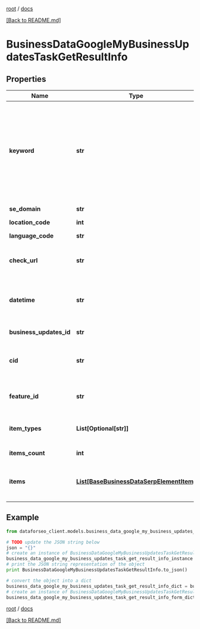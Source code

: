 [root](./../ "root") / [docs](./ "docs")

[[Back to README.md]](./../README.md "[Back to README.md]")

# BusinessDataGoogleMyBusinessUpdatesTaskGetResultInfo

## Properties

Name | Type | Description | Notes
------------ | ------------- | ------------- | -------------
**keyword** | **str** | keyword received in a POST array keyword is returned with decoded %## (plus symbol ‘+’ will be decoded to a space character) this field will contain the cid parameter if you specified it in the keyword field when setting a task; example: cid:2946633002421908862 learn more about the parameter in this help center article | [optional]
**se_domain** | **str** | search engine domain as specified in a POST array | [optional]
**location_code** | **int** | location code in a POST array | [optional]
**language_code** | **str** | language code in a POST array | [optional]
**check_url** | **str** | direct URL to search engine results you can use it to make sure that we provided accurate results | [optional]
**datetime** | **str** | date and time when the result was received in the UTC format: “yyyy-mm-dd hh-mm-ss +00:00” example: 2019-11-15 12:57:46 +00:00 | [optional]
**business_updates_id** | **str** | identifier of the business updates element in SERP | [optional]
**cid** | **str** | google-defined client id unique id of a local establishment learn more about the cid identifier in this help center article | [optional]
**feature_id** | **str** | the unique identifier of the element in SERP learn more about the identifier in this help center article | [optional]
**item_types** | **List[Optional[str]]** | item types types of search engine results encountered in the items array; possible item types: google_business_post | [optional]
**items_count** | **int** | item types the number of items in the items array | [optional]
**items** | [**List[BaseBusinessDataSerpElementItem]**](BaseBusinessDataSerpElementItem.md) | encountered item types types of search engine results encountered in the items array; possible item types: google_business_info | [optional]

## Example

```python
from dataforseo_client.models.business_data_google_my_business_updates_task_get_result_info import BusinessDataGoogleMyBusinessUpdatesTaskGetResultInfo

# TODO update the JSON string below
json = "{}"
# create an instance of BusinessDataGoogleMyBusinessUpdatesTaskGetResultInfo from a JSON string
business_data_google_my_business_updates_task_get_result_info_instance = BusinessDataGoogleMyBusinessUpdatesTaskGetResultInfo.from_json(json)
# print the JSON string representation of the object
print BusinessDataGoogleMyBusinessUpdatesTaskGetResultInfo.to_json()

# convert the object into a dict
business_data_google_my_business_updates_task_get_result_info_dict = business_data_google_my_business_updates_task_get_result_info_instance.to_dict()
# create an instance of BusinessDataGoogleMyBusinessUpdatesTaskGetResultInfo from a dict
business_data_google_my_business_updates_task_get_result_info_form_dict = business_data_google_my_business_updates_task_get_result_info.from_dict(business_data_google_my_business_updates_task_get_result_info_dict)
```

  

[root](./../ "root") / [docs](./ "docs")

[[Back to README.md]](./../README.md "[Back to README.md]")